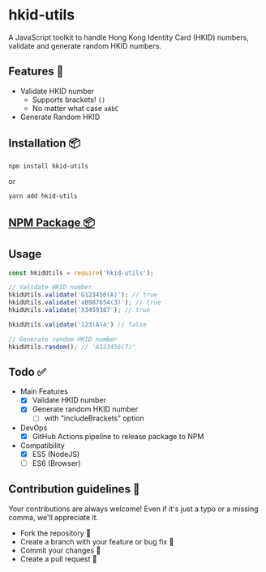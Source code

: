 # hkid-utils

A JavaScript toolkit to handle Hong Kong Identity Card (HKID) numbers, validate and generate random HKID numbers.
 

## Features 🤖

- Validate HKID number
  - Supports brackets! `()`
  - No matter what case `aAbC`
- Generate Random HKID
## Installation 📦

```sh
npm install hkid-utils
```

or   
```sh
yarn add hkid-utils
```
## [NPM Package 📦](https://www.npmjs.com/package/hkid-utils)
## Usage

```javascript
const hkidUtils = require('hkid-utils');

// Validate HKID number
hkidUtils.validate('G123456(A)'); // true
hkidUtils.validate('aB987654(3)'); // true
hkidUtils.validate('X3459387'); // true

hkidUtils.validate('123(A)4') // false

// Generate random HKID number
hkidUtils.random(); // 'A123456(7)'
```

## Todo ✅
- Main Features
  - [x] Validate HKID number
  - [x] Generate random HKID number
    - [ ] with "includeBrackets" option

- DevOps
  - [x] GitHub Actions pipeline to release package to NPM
- Compatibility
  - [x] ES5 (NodeJS)
  - [ ] ES6 (Browser)

## Contribution guidelines 📝
Your contributions are always welcome! Even if it's just a typo or a missing comma, we'll appreciate it.
- Fork the repository 🍴
- Create a branch with your feature or bug fix 🎋
- Commit your changes 💽
- Create a pull request 🧰
